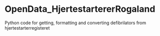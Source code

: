 # OpenData_HjertestartererRogaland

Python code for getting, formatting and converting defibrilators from hjertestarterregisteret
